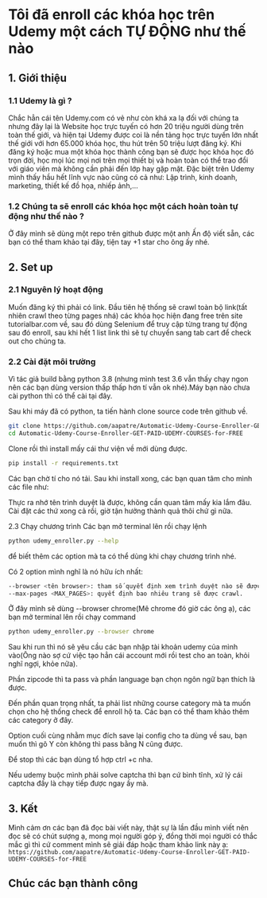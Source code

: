 # Tôi đã enroll các khóa học trên Udemy một cách TỰ ĐỘNG như thế nào

## 1. Giới thiệu

### 1.1 Udemy là gì ?

Chắc hẳn cái tên Udemy.com có vẻ như còn khá xa lạ đối với chúng ta nhưng đây lại là Website học trực tuyến có hơn 20 triệu người dùng trên toàn thế giới, và hiện tại Udemy được coi là nền tảng học trực tuyến lớn nhất thế giới với hơn 65.000 khóa học, thu hút trên 50 triệu lượt đăng ký. Khi đăng ký hoặc mua một khóa học thành công bạn sẽ được học khóa học đó trọn đời, học mọi lúc mọi nơi trên mọi thiết bị và hoàn toàn có thể trao đổi với giáo viên mà không cần phải đến lớp hay gặp mặt. Đặc biệt trên Udemy mình thấy hầu hết lĩnh vực nào cũng có cả như: Lập trình, kinh doanh, marketing, thiết kế đồ họa, nhiếp ảnh,…

### 1.2 Chúng ta sẽ enroll các khóa học một cách hoàn toàn tự động như thế nào ?

Ở đây mình sẽ dùng một repo trên github được một anh Ấn độ viết sẵn, các bạn có thể tham khảo tại đây, tiện tay +1 star cho ông ấy nhé.

## 2. Set up

### 2.1 Nguyên lý hoạt động

Muốn đăng ký thì phải có link. Đầu tiên hệ thống sẽ crawl toàn bộ link(tất nhiên crawl theo từng pages nhá) các khóa học hiện đang free trên site tutorialbar.com về, sau đó dùng Selenium để truy cập từng trang tự động sau đó enroll, sau khi hết 1 list link thì sẽ tự chuyển sang tab cart để check out cho chúng ta.

### 2.2 Cài đặt môi trường

Vì tác giả build bằng python 3.8 (nhưng mình test 3.6 vẫn thấy chạy ngon nên các bạn dùng version thấp thấp hơn tí vẫn ok nhé).Máy bạn nào chưa cài python thì có thể cài tại đây.

Sau khi máy đã có python, ta tiến hành clone source code trên github về.

```sh
git clone https://github.com/aapatre/Automatic-Udemy-Course-Enroller-GET-PAID-UDEMY-COURSES-for-FREE.git
cd Automatic-Udemy-Course-Enroller-GET-PAID-UDEMY-COURSES-for-FREE
```

Clone rồi thì install mấy cái thư viện về mới dùng được.

```sh
pip install -r requirements.txt
```

Các bạn chờ tí cho nó tải. Sau khi install xong, các bạn quan tâm cho mình các file như:

Thực ra nhớ tên trình duyệt là được, không cần quan tâm mấy kia lắm đâu.
Cài đặt các thứ xong cả rồi, giờ tận hưởng thành quả thôi chứ gì nữa.

2.3 Chạy chương trình
Các bạn mở terminal lên rồi chạy lệnh

```sh
python udemy_enroller.py --help
```

để biết thêm các option mà ta có thể dùng khi chạy chương trình nhé.

Có 2 option mình nghĩ là nó hữu ích nhất:

```sh
--browser <tên browser>: tham số quyết định xem trình duyệt nào sẽ được mở khi chạy chương trình. <Tên browser> có thể là edge, chrome, firefox, internet_explorer, ie, chromium, google-chrome, opera, ff (Firefox not lửa-mà-ai-cũng-biết-là-lửa-gì)
--max-pages <MAX_PAGES>: quyết định bao nhiêu trang sẽ được crawl.
```

Ở đây mình sẽ dùng --browser chrome(Mê chrome đó giờ các ông ạ), các bạn mở terminal lên rồi chạy command

```sh
python udemy_enroller.py --browser chrome
```

Sau khi run thì nó sẽ yêu cầu các bạn nhập tài khoản udemy của mình vào(Ông nào sợ cứ việc tạo hẳn cái account mới rồi test cho an toàn, khỏi nghĩ ngợi, khỏe nữa).

Phần zipcode thì ta pass và phần language bạn chọn ngôn ngữ bạn thích là được.

Đến phần quan trọng nhất, ta phải list những course category mà ta muốn chọn cho hệ thống check để enroll hộ ta. Các bạn có thể tham khảo thêm các category ở đây.

Option cuối cùng nhằm mục đích save lại config cho ta dùng về sau, bạn muốn thì gõ Y còn không thì pass bằng N cũng được.

Để stop thì các bạn dùng tổ hợp ctrl +c nha.

Nếu udemy buộc mình phải solve captcha thì bạn cứ bình tĩnh, xử lý cái captcha đấy là chạy tiếp được ngay ấy mà.

## 3. Kết

Mình cảm ơn các bạn đã đọc bài viết này, thật sự là lần đầu mình viết nên đọc sẽ có chút sượng ạ, mong mọi người góp ý, đồng thời mọi người có thắc mắc gì thì cứ comment mình sẽ giải đáp hoặc tham khảo link này ạ:
`https://github.com/aapatre/Automatic-Udemy-Course-Enroller-GET-PAID-UDEMY-COURSES-for-FREE`

## Chúc các bạn thành công
